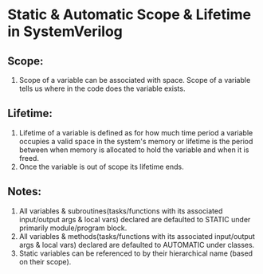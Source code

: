 # Static & Automatic Scope & Lifetime in SystemVerilog

## Scope:
1. Scope of a variable can be associated with space. Scope of a variable tells us where in the code does the variable exists.


## Lifetime:
1. Lifetime of a variable is defined as for how much time period a variable occupies a valid space in the system's memory or lifetime is the period between when memory is allocated to hold the variable and when it is freed.
2. Once the variable is out of scope its lifetime ends.

## Notes:
1. All variables & subroutines(tasks/functions with its associated input/output args & local vars) declared are defaulted to STATIC under primarily module/program block.
2. All variables & methods(tasks/functions with its associated input/output args & local vars) declared are defaulted to AUTOMATIC under classes.
3. Static variables can be referenced to by their hierarchical name (based on their scope).